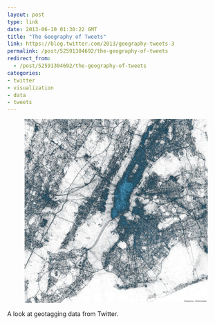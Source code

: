 ```yaml
---
layout: post
type: link
date: 2013-06-10 01:30:22 GMT
title: "The Geography of Tweets"
link: https://blog.twitter.com/2013/geography-tweets-3
permalink: /post/52591304692/the-geography-of-tweets
redirect_from: 
  - /post/52591304692/the-geography-of-tweets
categories:
- twitter
- visualization
- data
- tweets
---
```

<figure class="tmblr-full" data-orig-height="640" data-orig-width="640" data-orig-src="https://g.twimg.com/blog/blog/image/new-york-city.jpg"><img src="/assets/images/tumblr_inline_pk1ijxb2ZK1qaf504_540.jpg" data-orig-height="640" data-orig-width="640" data-orig-src="https://g.twimg.com/blog/blog/image/new-york-city.jpg"></figure><p>A look at geotagging data from Twitter.</p>
